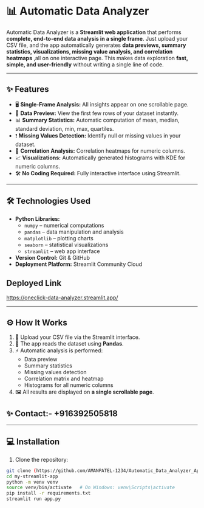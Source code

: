 # 📊 Automatic Data Analyzer

Automatic Data Analyzer is a **Streamlit web application** that performs **complete, end-to-end data analysis in a single frame**. Just upload your CSV file, and the app automatically generates **data previews, summary statistics, visualizations, missing value analysis, and correlation heatmaps** ,all on one interactive page. This makes data exploration **fast, simple, and user-friendly** without writing a single line of code.

---

## ✨ Features
- 🖥 **Single-Frame Analysis:** All insights appear on one scrollable page.  
- 👀 **Data Preview:** View the first few rows of your dataset instantly.  
- 📊 **Summary Statistics:** Automatic computation of mean, median, standard deviation, min, max, quartiles.  
- ❗ **Missing Values Detection:** Identify null or missing values in your dataset.  
- 🔗 **Correlation Analysis:** Correlation heatmaps for numeric columns.  
- 📈 **Visualizations:** Automatically generated histograms with KDE for numeric columns.  
- 🛠 **No Coding Required:** Fully interactive interface using Streamlit.  

---

## 🛠 Technologies Used
- **Python Libraries:**
  - `numpy` – numerical computations
  - `pandas` – data manipulation and analysis
  - `matplotlib` – plotting charts
  - `seaborn` – statistical visualizations
  - `streamlit` – web app interface
- **Version Control:** Git & GitHub  
- **Deployment Platform:** Streamlit Community Cloud  

## Deployed Link
https://oneclick-data-analyzer.streamlit.app/

---

## ⚙️ How It Works
1. 📂 Upload your CSV file via the Streamlit interface.  
2. 🐼 The app reads the dataset using **Pandas**.  
3. ⚡ Automatic analysis is performed:  
   - Data preview  
   - Summary statistics  
   - Missing values detection  
   - Correlation matrix and heatmap  
   - Histograms for all numeric columns  
4. 🖼 All results are displayed on **a single scrollable page**.  

## ✨ Contact:- +916392505818
---

## 💻 Installation
1. Clone the repository:
```bash
git clone (https://github.com/AMANPATEL-1234/Automatic_Data_Analyzer_App)
cd my-streamlit-app
python -m venv venv
source venv/bin/activate   # On Windows: venv\Scripts\activate
pip install -r requirements.txt
streamlit run app.py
